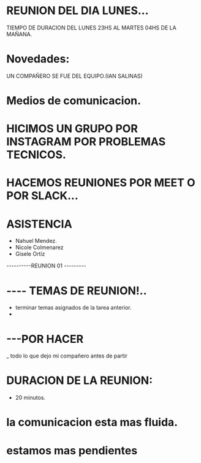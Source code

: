 # REUNION DEL DIA LUNES...
TIEMPO DE DURACION DEL LUNES  23HS  AL MARTES  04HS DE LA MAÑANA. 
# Novedades:
 UN COMPAÑERO SE FUE DEL EQUIPO.(IAN SALINAS)

# Medios de comunicacion.

#  HICIMOS UN GRUPO  POR INSTAGRAM POR PROBLEMAS TECNICOS.

# HACEMOS REUNIONES POR MEET O POR SLACK... 


# ASISTENCIA
- Nahuel Mendez.
- Nicole Colmenarez
- Gisele Ortiz


----------REUNION 01 ---------

# ---- TEMAS DE REUNION!..
- terminar temas asignados de la tarea anterior.
- 





# ---POR HACER
_ todo lo que dejo mi compañero antes de partir


# DURACION DE LA REUNION:

- 20 minutos.

# la comunicacion esta mas fluida.
# estamos mas pendientes